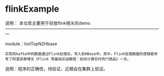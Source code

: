 # flinkExample

说明：
	本仓库主要用于存放flink相关的demo
—————————————————————————————————————

module：hotTopN2Hbase

	实现将kafka中的数据通过Flink处理后，写入到HBase中。其中，Flink处理数据的逻辑是参考了阿里吴翀博文《Flink 零基础实战教程：如何计算实时热门商品》一文。

说明：程序的正确性，待验证，近期会在集群上验证。
